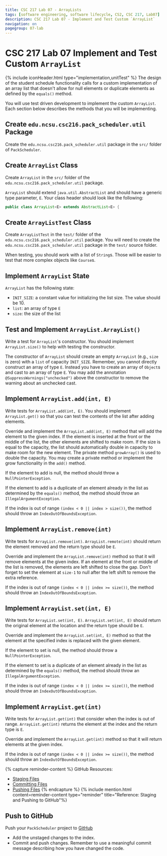 ```yaml
---
title: CSC 217 Lab 07 - ArrayLists
tags: [software engineering, software lifecycle, CS2, CSC 217, Lab07]
description: CSC 217 Lab 07 - Implement and Test Custom `ArrayList`
navigation: on
pagegroup: 07-lab
---
```


# CSC 217 Lab 07 Implement and Test Custom `ArrayList`
{% include iconHeader.html type="implementation,unitTest" %}
The design of the student schedule functionality calls for a custom implementation of an array list that doesn't allow for null elements or duplicate elements as defined by the `equals()` method.  

You will use test driven development to implement the custom `ArrayList`.  Each section below describes the methods that you will be implementing.


## Create `edu.ncsu.csc216.pack_scheduler.util` Package
Create the `edu.ncsu.csc216.pack_scheduler.util` package in the `src/` folder of `PackScheduler`.


## Create `ArrayList` Class
Create `ArrayList` in the `src/` folder of the `edu.ncsu.csc216.pack_scheduler.util` package.  

`ArrayList` should extend `java.util.AbstractList` and should have a generic type parameter, `E`.  Your class header should look like the following:

```java
public class ArrayList<E> extends AbstractList<E> {
```


## Create `ArrayListTest` Class
Create `ArrayListTest` in the `test/` folder of the `edu.ncsu.csc216.pack_scheduler.util` package.  You will need to create the `edu.ncsu.csc216.pack_scheduler.util` package in the `test/` source folder.

When testing, you should work with a list of `String`s.  Those will be easier to test that more complex objects like `Course`s.


## Implement `ArrayList` State
`ArrayList` has the following state:

  * `INIT_SIZE`: a constant value for initializing the list size.  The value should be 10.
  * `list`: an array of type `E`
  * `size`: the size of the list
  

## Test and Implement `ArrayList.ArrayList()`
Write a test for `ArrayList`'s constructor.  You should implement `ArrayList.size()` to help with testing the constructor.

The constructor of `ArrayList` should create an empty `ArrayList` (e.g., `size` is zero) with a `list` of capacity `INIT_SIZE`.  Remember, you cannot directly construct an array of type `E`.  Instead you have to create an array of `Object`s and cast to an array of type `E`.  You may add the annotation `@SuppressWarnings("unchecked")` above the constructor to remove the warning about an unchecked cast.


## Implement `ArrayList.add(int, E)`
Write tests for `ArrayList.add(int, E)`.  You should implement `ArrayList.get()` so that you can test the contents of the list after adding elements.

Override and implement the `ArrayList.add(int, E)` method that will add the element to the given index.  If the element is inserted at the front or the middle of the list, the other elements are shifted to make room.  If the size is equal to the capacity, the list should automatically double in capacity to make room for the new element.  The private method `growArray()` is used to double the capacity.  You may create a private method or implement the grow functionality in the `add()` method.

If the element to add is null, the method should throw a `NullPointerException`.

If the element to add is a duplicate of an element already in the list as determined by the `equals()` method, the method should throw an `IllegalArgumentException`.  

If the index is out of range `(index < 0 || index > size())`, the method should throw an `IndexOutOfBoundsException`.


## Implement `ArrayList.remove(int)`
Write tests for `ArrayList.remove(int)`.  `ArrayList.remote(int)` should return the element removed and the return type should be `E`.

Override and implement the `ArrayList.remove(int)` method so that it will remove elements at the given index.  If an element at the front or middle of the list is removed, the elements are left shifted to close the gap.  Don't forget to set the element at `size-1` to null after the left shift to remove the extra reference.

If the index is out of range `(index < 0 || index >= size())`, the method should throw an `IndexOutOfBoundsException`.


## Implement `ArrayList.set(int, E)`
Write tests for `ArrayList.set(int, E)`.  `ArrayList.set(int, E)` should return the original element at the location and the return type should be `E`.

Override and implement the `ArrayList.set(int, E)` method so that the element at the specified index is replaced with the given element.

If the element to set is null, the method should throw a `NullPointerException`.

If the element to set is a duplicate of an element already in the list as determined by the `equals()` method, the method should throw an `IllegalArgumentException`.  

If the index is out of range `(index < 0 || index >= size())`, the method should throw an `IndexOutOfBoundsException`.


## Implement `ArrayList.get(int)`
Write tests for `ArrayList.get(int)` that consider when the index is out of range.  `ArrayList.get(int)` returns the element at the index and the return type is `E`.

Override and implement the `ArrayList.get(int)` method so that it will return elements at the given index.  

If the index is out of range `(index < 0 || index >= size())`, the method should throw an `IndexOutOfBoundsException`.

{% capture reminder-content %} 
GitHub Resources:

  * [Staging Files](https://pages.github.ncsu.edu/engr-csc-software-development/practices-tools/git/git-staging)
  * [Committing Files](https://pages.github.ncsu.edu/engr-csc-software-development/practices-tools/git/git-commit)
  * [Pushing Files](https://pages.github.ncsu.edu/engr-csc-software-development/practices-tools/git/git-push)
{% endcapture %} {% include mention.html content=reminder-content type="reminder" title="Reference: Staging and Pushing to GitHub"%}
## Push to GitHub
Push your `PackScheduler` project to [GitHub](https://github.ncsu.edu)

  * Add the unstaged changes to the index.
  * Commit and push changes.  Remember to use a meaningful commit message describing how you have changed the code.  


